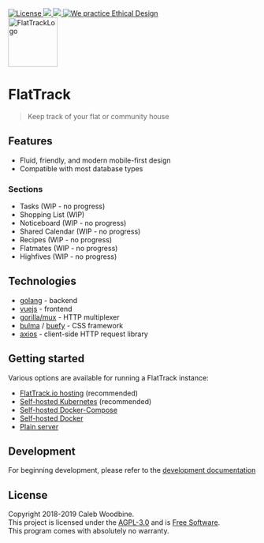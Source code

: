 <a href="http://www.gnu.org/licenses/gpl-3.0.html">
    <img src="https://img.shields.io/badge/License-GPL%20v3-blue.svg" alt="License" />
</a>
<a href="https://gitlab.com/flattrack/flattrack/releases">
    <img src="https://img.shields.io/badge/version-0.0.1-brightgreen.svg" />
</a>
<a href="https://gitlab.com/flattrack/flattrack/releases">
    <img src="https://img.shields.io/badge/build-1-orange.svg" />
</a>
<a href='https://ind.ie/ethical-design'>
    <img style='margin-left: auto; margin-right: auto;' alt='We practice Ethical Design' src='https://img.shields.io/badge/Ethical_Design-_▲_❤_-blue.svg'>
</a>
<br>
<img alt="FlatTrackLogo" src="" width=100>

# FlatTrack

> Keep track of your flat or community house

## Features
- Fluid, friendly, and modern mobile-first design
- Compatible with most database types

### Sections
- Tasks (WIP - no progress)
- Shopping List (WIP)
- Noticeboard (WIP - no progress)
- Shared Calendar (WIP - no progress)
- Recipes (WIP - no progress)
- Flatmates (WIP - no progress)
- Highfives (WIP - no progress)

## Technologies
- [golang](https://golang.org) - backend
- [vuejs](https://vuejs.org) - frontend
- [gorilla/mux](https://github.com/gorilla/mux) - HTTP multiplexer
- [bulma](https://bulma.io/) / [buefy](https://buefy.org/) - CSS framework
- [axios](https://github.com/axios/axios) - client-side HTTP request library

## Getting started
Various options are available for running a FlatTrack instance:
- [FlatTrack.io hosting](https://flattrack.io) (recommended)
- [Self-hosted Kubernetes](#) (recommended)
- [Self-hosted Docker-Compose](#)
- [Self-hosted Docker](#)
- [Plain server](#)

## Development
For beginning development, please refer to the [development documentation](docs/DEVELOPMENT.org)

## License
Copyright 2018-2019 Caleb Woodbine.  
This project is licensed under the [AGPL-3.0](http://www.gnu.org/licenses/agpl-3.0.html) and is [Free Software](https://www.gnu.org/philosophy/free-sw.en.html).  
This program comes with absolutely no warranty.  
